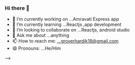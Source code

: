 ### Hi there 👋

- 🔭 I’m currently working on ...Amravati Express app
- 🌱 I’m currently learning ...Reactjs ,app development
- 👯 I’m looking to collaborate on ...Reactjs, android studio
- 💬 Ask me about ...anything
- 📫 How to reach me: ...groverhardik18@gmail.com
- 😄 Pronouns: ...He/Him

-->
